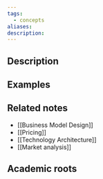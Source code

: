 ```yaml
---
tags:
  - concepts
aliases: 
description:
---
```


## Description


## Examples 


## Related notes 
- [[Business Model Design]]
- [[Pricing]]
- [[Technology Architecture]]
- [[Market analysis]]

## Academic roots
